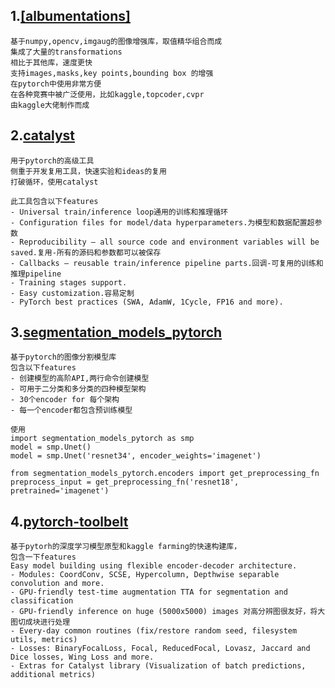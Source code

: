 ## 1.**[[albumentations]](https://github.com/albu/albumentations)**
    基于numpy,opencv,imgaug的图像增强库，取值精华组合而成
    集成了大量的transformations
    相比于其他库，速度更快
    支持images,masks,key points,bounding box 的增强
    在pytorch中使用非常方便
    在各种竞赛中被广泛使用，比如kaggle,topcoder,cvpr
    由kaggle大佬制作而成
    
## 2.**[catalyst](https://github.com/catalyst-team/catalyst)**
    用于pytorch的高级工具
    侧重于开发复用工具，快速实验和ideas的复用
    打破循环，使用catalyst
    
    此工具包含以下features
    - Universal train/inference loop通用的训练和推理循环
    - Configuration files for model/data hyperparameters.为模型和数据配置超参数
    - Reproducibility – all source code and environment variables will be saved.复用-所有的源码和参数都可以被保存
    - Callbacks – reusable train/inference pipeline parts.回调-可复用的训练和推理pipeline
    - Training stages support.
    - Easy customization.容易定制
    - PyTorch best practices (SWA, AdamW, 1Cycle, FP16 and more).
## 3.**[segmentation_models_pytorch](https://github.com/qubvel/segmentation_models.pytorch)**
    基于pytorch的图像分割模型库
    包含以下features
    - 创建模型的高阶API,两行命令创建模型
    - 可用于二分类和多分类的四种模型架构
    - 30个encoder for 每个架构
    - 每一个encoder都包含预训练模型
```
使用
import segmentation_models_pytorch as smp
model = smp.Unet()
model = smp.Unet('resnet34', encoder_weights='imagenet')

from segmentation_models_pytorch.encoders import get_preprocessing_fn
preprocess_input = get_preprocessing_fn('resnet18', pretrained='imagenet')
```

## 4.**[pytorch-toolbelt](https://github.com/BloodAxe/pytorch-toolbelt)**
    基于pytorh的深度学习模型原型和kaggle farming的快速构建库，
    包含一下features
    Easy model building using flexible encoder-decoder architecture.
    - Modules: CoordConv, SCSE, Hypercolumn, Depthwise separable convolution and more.
    - GPU-friendly test-time augmentation TTA for segmentation and classification
    - GPU-friendly inference on huge (5000x5000) images 对高分辨图很友好，将大图切成块进行处理
    - Every-day common routines (fix/restore random seed, filesystem utils, metrics)
    - Losses: BinaryFocalLoss, Focal, ReducedFocal, Lovasz, Jaccard and Dice losses, Wing Loss and more.
    - Extras for Catalyst library (Visualization of batch predictions, additional metrics)